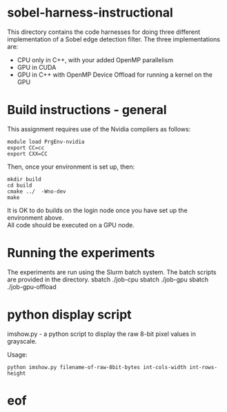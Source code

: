 # sobel-harness-instructional

This directory contains the code harnesses for doing three different implementation of a Sobel edge detection
filter. The three implementations are:

* CPU only in C++, with your added OpenMP parallelism
* GPU in CUDA
* GPU in C++ with OpenMP Device Offload for running a kernel on the GPU

# Build instructions - general

This assignment requires use of the Nvidia compilers as follows:

    module load PrgEnv-nvidia
    export CC=cc
    export CXX=CC 

Then, once your environment is set up, then:

    mkdir build  
    cd build  
    cmake ../  -Wno-dev
    make

It is OK to do builds on the login node once you have set up the environment above.  
All code should be executed on a GPU node.

# Running the experiments

The experiments are run using the Slurm batch system. The batch scripts are provided in the directory.
    sbatch ./job-cpu
    sbatch ./job-gpu
    sbatch ./job-gpu-offload

# python display script

imshow.py - a python script to display the raw 8-bit pixel values in grayscale. 

Usage:  

    python imshow.py filename-of-raw-8bit-bytes int-cols-width int-rows-height


# eof
